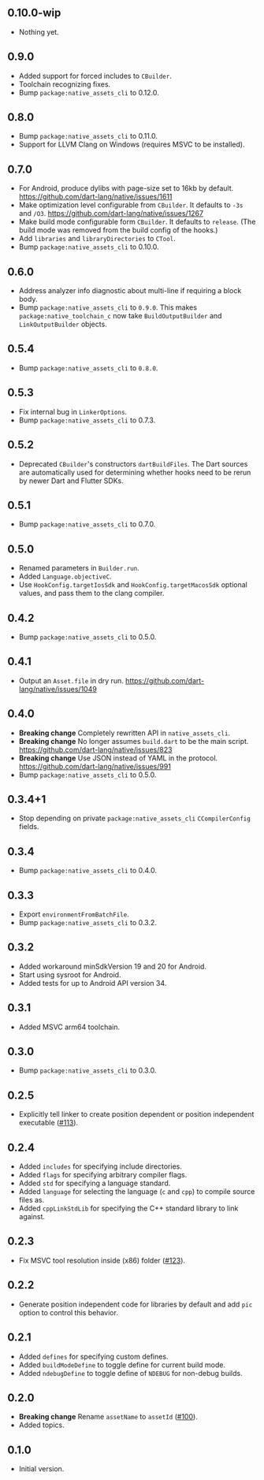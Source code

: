 ## 0.10.0-wip

- Nothing yet.

## 0.9.0

- Added support for forced includes to `CBuilder`.
- Toolchain recognizing fixes.
- Bump `package:native_assets_cli` to 0.12.0.

## 0.8.0

- Bump `package:native_assets_cli` to 0.11.0.
- Support for LLVM Clang on Windows (requires MSVC to be installed).

## 0.7.0

- For Android, produce dylibs with page-size set to 16kb by default.
  https://github.com/dart-lang/native/issues/1611
- Make optimization level configurable from `CBuilder`. It defaults to `-3s` and
  `/O3`. https://github.com/dart-lang/native/issues/1267
- Make build mode configurable form `CBuilder`. It defaults to `release`. (The
  build mode was removed from the build config of the hooks.)
- Add `libraries` and `libraryDirectories` to `CTool`.
- Bump `package:native_assets_cli` to 0.10.0.

## 0.6.0

- Address analyzer info diagnostic about multi-line if requiring a block body.
- Bump `package:native_assets_cli` to `0.9.0`. This makes
  `package:native_toolchain_c` now take `BuildOutputBuilder` and
  `LinkOutputBuilder` objects.

## 0.5.4

- Bump `package:native_assets_cli` to `0.8.0`.

## 0.5.3

- Fix internal bug in `LinkerOptions`.
- Bump `package:native_assets_cli` to 0.7.3.

## 0.5.2

- Deprecated `CBuilder`'s constructors `dartBuildFiles`. The Dart sources are
  automatically used for determining whether hooks need to be rerun by newer
  Dart and Flutter SDKs.

## 0.5.1

- Bump `package:native_assets_cli` to 0.7.0.

## 0.5.0

- Renamed parameters in `Builder.run`.
- Added `Language.objectiveC`.
- Use `HookConfig.targetIosSdk` and `HookConfig.targetMacosSdk` optional
  values, and pass them to the clang compiler.

## 0.4.2

- Bump `package:native_assets_cli` to 0.5.0.

## 0.4.1

- Output an `Asset.file` in dry run.
  https://github.com/dart-lang/native/issues/1049

## 0.4.0

- **Breaking change** Completely rewritten API in `native_assets_cli`.
- **Breaking change** No longer assumes `build.dart` to be the main script.
  https://github.com/dart-lang/native/issues/823
- **Breaking change** Use JSON instead of YAML in the protocol.
  https://github.com/dart-lang/native/issues/991
- Bump `package:native_assets_cli` to 0.5.0.

## 0.3.4+1

- Stop depending on private `package:native_assets_cli` `CCompilerConfig` fields.

## 0.3.4

- Bump `package:native_assets_cli` to 0.4.0.

## 0.3.3

- Export `environmentFromBatchFile`.
- Bump `package:native_assets_cli` to 0.3.2.

## 0.3.2

- Added workaround minSdkVersion 19 and 20 for Android.
- Start using sysroot for Android.
- Added tests for up to Android API version 34.

## 0.3.1

- Added MSVC arm64 toolchain.

## 0.3.0

- Bump `package:native_assets_cli` to 0.3.0.

## 0.2.5

- Explicitly tell linker to create position dependent or position independent executable
  ([#113](https://github.com/dart-lang/native/issues/133)).

## 0.2.4

- Added `includes` for specifying include directories.
- Added `flags` for specifying arbitrary compiler flags.
- Added `std` for specifying a language standard.
- Added `language` for selecting the language (`c` and `cpp`) to compile source files as.
- Added `cppLinkStdLib` for specifying the C++ standard library to link against.

## 0.2.3

- Fix MSVC tool resolution inside (x86) folder
  ([#123](https://github.com/dart-lang/native/issues/123)).

## 0.2.2

- Generate position independent code for libraries by default and add
  `pic` option to control this behavior.

## 0.2.1

- Added `defines` for specifying custom defines.
- Added `buildModeDefine` to toggle define for current build mode.
- Added `ndebugDefine` to toggle define of `NDEBUG` for non-debug builds.

## 0.2.0

- **Breaking change** Rename `assetName` to `assetId`
  ([#100](https://github.com/dart-lang/native/issues/100)).
- Added topics.

## 0.1.0

- Initial version.
